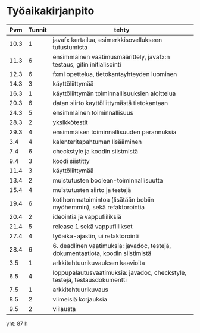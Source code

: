 # Työaikakirjanpito


Pvm | Tunnit | tehty
------------ | ------------- | -----------------------------------------------
10.3 | 1 | javafx kertailua, esimerkkisovellukseen tutustumista 
11.3 | 6 | ensimmäinen vaatimusmäärittely, javafx:n testaus, gitin initialisointi 
12.3 | 6 | fxml opettelua, tietokantayhteyden luominen 
14.3 | 3 | käyttöliittymää 
16.3 | 1 | käyttöliittymän toiminnallisuuksien aloittelua 
20.3 | 6 | datan siirto kayttöliittymästä tietokantaan 
24.3 | 5 | ensimmäinen toiminnallisuus 
28.3 | 2 | yksikkötestit
29.3 | 4 | ensimmäisen toiminnallisuuden parannuksia
3.4 | 4 | kalenteritapahtuman lisääminen
7.4 | 6 | checkstyle ja koodin siistmistä
9.4 | 3 | koodi siistitty
11.4 | 3 | käyttöliittymää
13.4 | 2 | muistutusten boolean-toiminnallisuutta
15.4 | 4 | muistutusten siirto ja testejä
19.4 | 6 | kotihommatoimintoa (lisätään bobiin myöhemmin), sekä refaktorointia
20.4 | 2 | ideointia ja vappufiiliksiä
21.4 | 5 | release 1 sekä vappufiilikset
27.4 | 4 | työaika-ajastin, ui refaktorointi
28.4 | 6 | 6. deadlinen vaatimuksia: javadoc, testejä, dokumentaatiota, koodin siistimistä
3.5 | 1 | arkkitehtuurikuvauksen kaavioita
6.5 | 4 | loppupalautusvaatimuksia: javadoc, checkstyle, testejä, testausdokumentti
7.5 | 1 | arkkitehtuurikuvaus
8.5 | 2 | viimeisiä korjauksia
9.5 | 2 | viilausta

yht: 87 h
